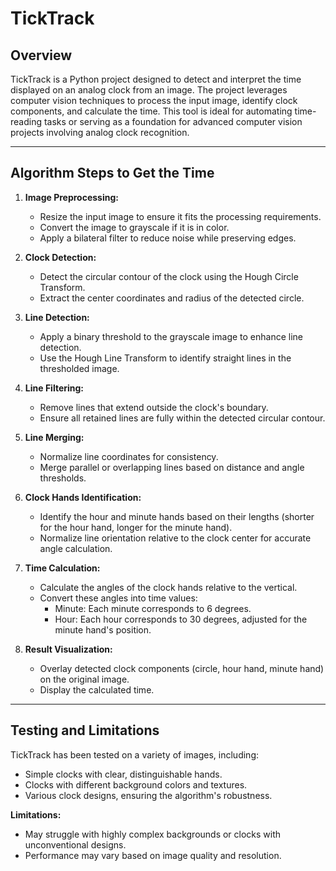 # TickTrack

## Overview

TickTrack is a Python project designed to detect and interpret the time displayed on an analog clock from an image. The project leverages computer vision techniques to process the input image, identify clock components, and calculate the time. This tool is ideal for automating time-reading tasks or serving as a foundation for advanced computer vision projects involving analog clock recognition.

---

## Algorithm Steps to Get the Time

1. **Image Preprocessing:**

   - Resize the input image to ensure it fits the processing requirements.
   - Convert the image to grayscale if it is in color.
   - Apply a bilateral filter to reduce noise while preserving edges.

2. **Clock Detection:**

   - Detect the circular contour of the clock using the Hough Circle Transform.
   - Extract the center coordinates and radius of the detected circle.

3. **Line Detection:**

   - Apply a binary threshold to the grayscale image to enhance line detection.
   - Use the Hough Line Transform to identify straight lines in the thresholded image.

4. **Line Filtering:**

   - Remove lines that extend outside the clock's boundary.
   - Ensure all retained lines are fully within the detected circular contour.

5. **Line Merging:**

   - Normalize line coordinates for consistency.
   - Merge parallel or overlapping lines based on distance and angle thresholds.

6. **Clock Hands Identification:**

   - Identify the hour and minute hands based on their lengths (shorter for the hour hand, longer for the minute hand).
   - Normalize line orientation relative to the clock center for accurate angle calculation.

7. **Time Calculation:**

   - Calculate the angles of the clock hands relative to the vertical.
   - Convert these angles into time values:
     - Minute: Each minute corresponds to 6 degrees.
     - Hour: Each hour corresponds to 30 degrees, adjusted for the minute hand's position.

8. **Result Visualization:**
   - Overlay detected clock components (circle, hour hand, minute hand) on the original image.
   - Display the calculated time.

---

## Testing and Limitations

TickTrack has been tested on a variety of images, including:

- Simple clocks with clear, distinguishable hands.
- Clocks with different background colors and textures.
- Various clock designs, ensuring the algorithm's robustness.

**Limitations:**

- May struggle with highly complex backgrounds or clocks with unconventional designs.
- Performance may vary based on image quality and resolution.
